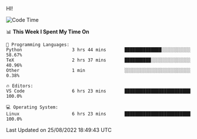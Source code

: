 HI! 
<!--START_SECTION:waka-->
![Code Time](http://img.shields.io/badge/Code%20Time-96%20hrs%207%20mins-blue)

📊 **This Week I Spent My Time On** 

```text
💬 Programming Languages: 
Python                   3 hrs 44 mins       ██████████████░░░░░░░░░░░   58.67% 
TeX                      2 hrs 37 mins       ██████████░░░░░░░░░░░░░░░   40.96% 
Other                    1 min               ░░░░░░░░░░░░░░░░░░░░░░░░░   0.38%

🔥 Editors: 
VS Code                  6 hrs 23 mins       █████████████████████████   100.0%

💻 Operating System: 
Linux                    6 hrs 23 mins       █████████████████████████   100.0%

```


 Last Updated on 25/08/2022 18:49:43 UTC
<!--END_SECTION:waka-->
